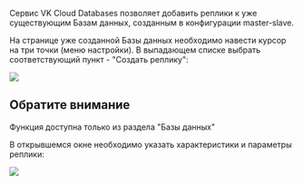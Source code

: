 Сервис VK Cloud Databases позволяет добавить реплики к уже существующим Базам данных, созданным в конфигурации master-slave.

На странице уже созданной Базы данных необходимо навести курсор на три точки (меню настройки). В выпадающем списке выбрать соответствующий пункт - "Создать реплику":

![](./assets/1601274853961-bd2.png)

## Обратите внимание

Функция доступна только из раздела "Базы данных"

В открывшемся окне необходимо указать характеристики и параметры реплики:

![](./assets/1601274961449-bd3.png)
